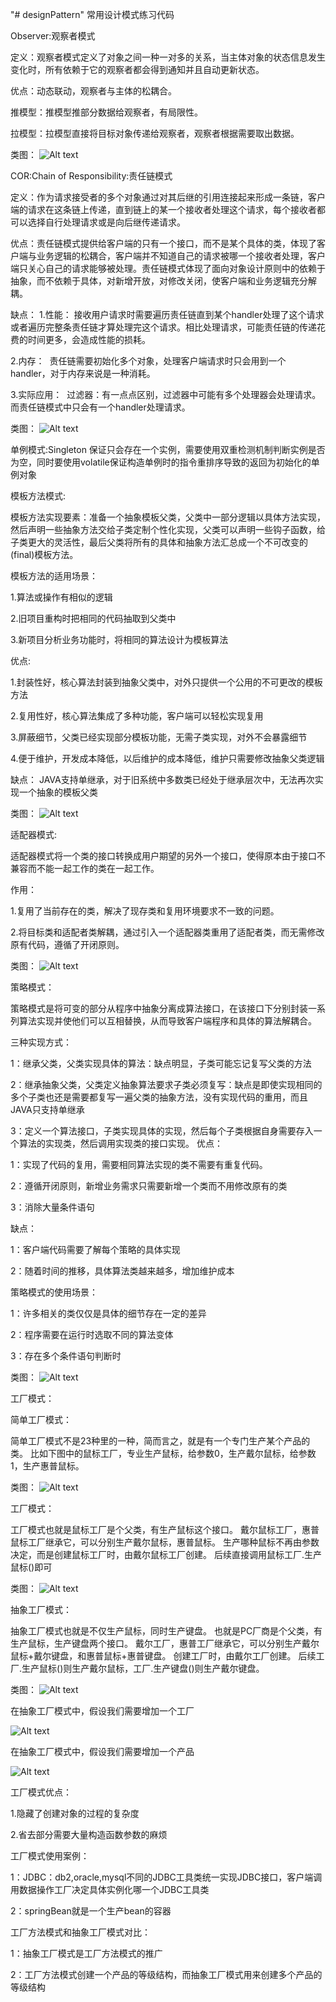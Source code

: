 "# designPattern" 
常用设计模式练习代码

Observer:观察者模式

定义：观察者模式定义了对象之间一种一对多的关系，当主体对象的状态信息发生变化时，所有依赖于它的观察者都会得到通知并且自动更新状态。

优点：动态联动，观察者与主体的松耦合。

推模型：推模型推部分数据给观察者，有局限性。

拉模型：拉模型直接将目标对象传递给观察者，观察者根据需要取出数据。

类图：
![Alt text](https://github.com/eddiepengdenvren/designPattern/raw/master/images/Observer.png)





COR:Chain of Responsibility:责任链模式

定义：作为请求接受者的多个对象通过对其后继的引用连接起来形成一条链，客户端的请求在这条链上传递，直到链上的某一个接收者处理这个请求，每个接收者都可以选择自行处理请求或是向后继传递请求。

优点：责任链模式提供给客户端的只有一个接口，而不是某个具体的类，体现了客户端与业务逻辑的松耦合，客户端并不知道自己的请求被哪一个接收者处理，客户端只关心自己的请求能够被处理。责任链模式体现了面向对象设计原则中的依赖于抽象，而不依赖于具体，对新增开放，对修改关闭，使客户端和业务逻辑充分解耦。

缺点：
1.性能：
  接收用户请求时需要遍历责任链直到某个handler处理了这个请求或者遍历完整条责任链才算处理完这个请求。相比处理请求，可能责任链的传递花费的时间更多，会造成性能的损耗。

2.内存：
  责任链需要初始化多个对象，处理客户端请求时只会用到一个handler，对于内存来说是一种消耗。
  
3.实际应用：
  过滤器：有一点点区别，过滤器中可能有多个处理器会处理请求。而责任链模式中只会有一个handler处理请求。

类图：
![Alt text](https://github.com/eddiepengdenvren/designPattern/raw/master/images/COR.png)

单例模式:Singleton  保证只会存在一个实例，需要使用双重检测机制判断实例是否为空，同时要使用volatile保证构造单例时的指令重排序导致的返回为初始化的单例对象

模板方法模式:

模板方法实现要素：准备一个抽象模板父类，父类中一部分逻辑以具体方法实现，然后声明一些抽象方法交给子类定制个性化实现，父类可以声明一些钩子函数，给子类更大的灵活性，最后父类将所有的具体和抽象方法汇总成一个不可改变的(final)模板方法。

模板方法的适用场景：

1.算法或操作有相似的逻辑

2.旧项目重构时把相同的代码抽取到父类中

3.新项目分析业务功能时，将相同的算法设计为模板算法

优点:

1.封装性好，核心算法封装到抽象父类中，对外只提供一个公用的不可更改的模板方法

2.复用性好，核心算法集成了多种功能，客户端可以轻松实现复用

3.屏蔽细节，父类已经实现部分模板功能，无需子类实现，对外不会暴露细节

4.便于维护，开发成本降低，以后维护的成本降低，维护只需要修改抽象父类逻辑

缺点：
JAVA支持单继承，对于旧系统中多数类已经处于继承层次中，无法再次实现一个抽象的模板父类

类图：
![Alt text](https://github.com/eddiepengdenvren/designPattern/raw/master/images/modelMethod.jpg)

适配器模式:

适配器模式将一个类的接口转换成用户期望的另外一个接口，使得原本由于接口不兼容而不能一起工作的类在一起工作。

作用：

1.复用了当前存在的类，解决了现存类和复用环境要求不一致的问题。

2.将目标类和适配者类解耦，通过引入一个适配器类重用了适配者类，而无需修改原有代码，遵循了开闭原则。

类图：
![Alt text](https://github.com/eddiepengdenvren/designPattern/raw/master/images/adapter.png)

策略模式：

策略模式是将可变的部分从程序中抽象分离成算法接口，在该接口下分别封装一系列算法实现并使他们可以互相替换，从而导致客户端程序和具体的算法解耦合。

三种实现方式：

1：继承父类，父类实现具体的算法：缺点明显，子类可能忘记复写父类的方法

2：继承抽象父类，父类定义抽象算法要求子类必须复写：缺点是即使实现相同的多个子类也还是需要都复写一遍父类的抽象方法，没有实现代码的重用，而且JAVA只支持单继承

3：定义一个算法接口，子类实现具体的实现，然后每个子类根据自身需要存入一个算法的实现类，然后调用实现类的接口实现。
优点：

1：实现了代码的复用，需要相同算法实现的类不需要有重复代码。

2：遵循开闭原则，新增业务需求只需要新增一个类而不用修改原有的类

3：消除大量条件语句

缺点：

1：客户端代码需要了解每个策略的具体实现

2：随着时间的推移，具体算法类越来越多，增加维护成本

策略模式的使用场景：

1：许多相关的类仅仅是具体的细节存在一定的差异

2：程序需要在运行时选取不同的算法变体

3：存在多个条件语句判断时

类图：
![Alt text](https://github.com/eddiepengdenvren/designPattern/raw/master/images/strategy.png)


工厂模式：

简单工厂模式：

简单工厂模式不是23种里的一种，简而言之，就是有一个专门生产某个产品的类。
比如下图中的鼠标工厂，专业生产鼠标，给参数0，生产戴尔鼠标，给参数1，生产惠普鼠标。

类图：
![Alt text](https://github.com/eddiepengdenvren/designPattern/raw/master/images/simpleFactory.jpg)

工厂模式：

工厂模式也就是鼠标工厂是个父类，有生产鼠标这个接口。
戴尔鼠标工厂，惠普鼠标工厂继承它，可以分别生产戴尔鼠标，惠普鼠标。
生产哪种鼠标不再由参数决定，而是创建鼠标工厂时，由戴尔鼠标工厂创建。
后续直接调用鼠标工厂.生产鼠标()即可

类图：
![Alt text](https://github.com/eddiepengdenvren/designPattern/raw/master/images/factory.jpg)

抽象工厂模式：

抽象工厂模式也就是不仅生产鼠标，同时生产键盘。  也就是PC厂商是个父类，有生产鼠标，生产键盘两个接口。  戴尔工厂，惠普工厂继承它，可以分别生产戴尔鼠标+戴尔键盘，和惠普鼠标+惠普键盘。  创建工厂时，由戴尔工厂创建。  后续工厂.生产鼠标()则生产戴尔鼠标，工厂.生产键盘()则生产戴尔键盘。

类图：
![Alt text](https://github.com/eddiepengdenvren/designPattern/raw/master/images/abstractFactory.jpg)

在抽象工厂模式中，假设我们需要增加一个工厂

![Alt text](https://github.com/eddiepengdenvren/designPattern/raw/master/images/abstractFactory1.jpg)

在抽象工厂模式中，假设我们需要增加一个产品

![Alt text](https://github.com/eddiepengdenvren/designPattern/raw/master/images/abstractFactory2.jpg)

工厂模式优点：

1.隐藏了创建对象的过程的复杂度

2.省去部分需要大量构造函数参数的麻烦

工厂模式使用案例：

1：JDBC：db2,oracle,mysql不同的JDBC工具类统一实现JDBC接口，客户端调用数据操作工厂决定具体实例化哪一个JDBC工具类

2：springBean就是一个生产bean的容器

工厂方法模式和抽象工厂模式对比：

1：抽象工厂模式是工厂方法模式的推广

2：工厂方法模式创建一个产品的等级结构，而抽象工厂模式用来创建多个产品的等级结构